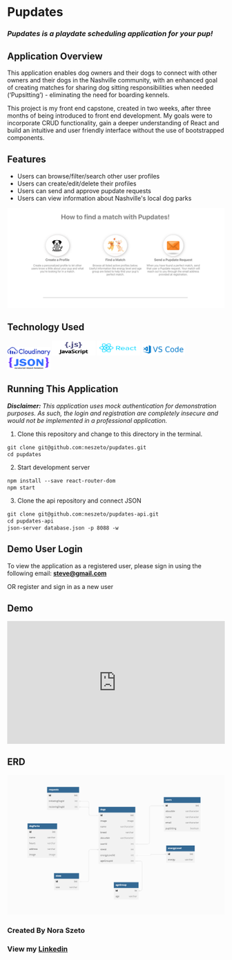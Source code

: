 
# Pupdates

### *Pupdates is a playdate scheduling application for your pup!*

## Application Overview
This application enables dog owners and their dogs to connect with other owners and their dogs in the Nashville community, with an enhanced goal of creating matches for sharing dog sitting responsibilities when needed (‘Pupsitting’) - eliminating the need for boarding kennels.

This project is my front end capstone, created in two weeks, after three months of being introduced to front end development. My goals were to incorporate CRUD functionality, gain a deeper understanding of React and build an intuitive and user friendly interface without the use of bootstrapped components. 

## Features
* Users can browse/filter/search other user profiles
* Users can create/edit/delete their profiles
* Users can send and approve pupdate requests
* Users can view information about Nashville's local dog parks

<img src="./README_images/instructional.png" />

## Technology Used
<img src="./README_images/cloudinary_logo_blue_0720.png" width="100px" />
<img src="./README_images/JavaScript.png" width="100px" height="35px"/>
<img src="./README_images/react.png" width="100px"height="35px"/>
<img src="./README_images/VSCode.png" width="100px"/>
<img src="./README_images/JSON.png" width="100px" height="30px"/>

## Running This Application

***Disclaimer:** This application uses mock authentication for demonstration purposes. As such, the login and registration are completely insecure and would not be implemented in a professional application.*

1.  Clone this repository and change to this directory in the terminal.
```
git clone git@github.com:neszeto/pupdates.git
cd pupdates
```
2. Start development server
```
npm install --save react-router-dom
npm start
```

3. Clone the api repository and connect JSON
```
git clone git@github.com:neszeto/pupdates-api.git
cd pupdates-api
json-server database.json -p 8088 -w
```

## Demo User Login
To view the application as a registered user, please sign in using the following email: **steve@gmail.com**

OR register and sign in as a new user 

## Demo
<div style="position: relative; padding-bottom: 56.25%; height: 0;"><iframe src="https://www.loom.com/embed/1562df223d744ff09c7c28a156e7f367" frameborder="0" webkitallowfullscreen mozallowfullscreen allowfullscreen style="position: absolute; top: 0; left: 0; width: 100%; height: 100%;"></iframe></div>

## ERD
<img src="./README_images/ERD.png" />

### Created By Nora Szeto 
### View my <a href="https://www.linkedin.com/in/nora-szeto/" target="_blank">Linkedin</a>
